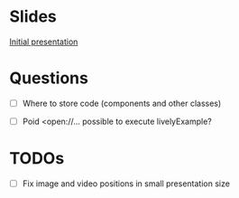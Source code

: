 <script>
import { openBrowser, openComponent } from "doc/PX2018/project_2/utils.js"
</script>
<link rel="stylesheet" type="text/css" href="doc/PX2018/project_2/utils.css">

# Slides

[Initial presentation](browse://doc/PX2018/project_2/presentation/presentation-2018-05-16.md)

# Questions

- [ ] Where to store code (components and other classes)
<p class="answer"></p>

- [ ] Poid <open://... possible to execute livelyExample?
<p class="answer"></p>

# TODOs

- [ ] Fix image and video positions in small presentation size